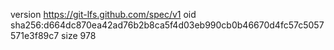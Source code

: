 version https://git-lfs.github.com/spec/v1
oid sha256:d664dc870ea42ad76b2b8ca5f4d03eb990cb0b46670d4fc57c5057571e3f89c7
size 978
